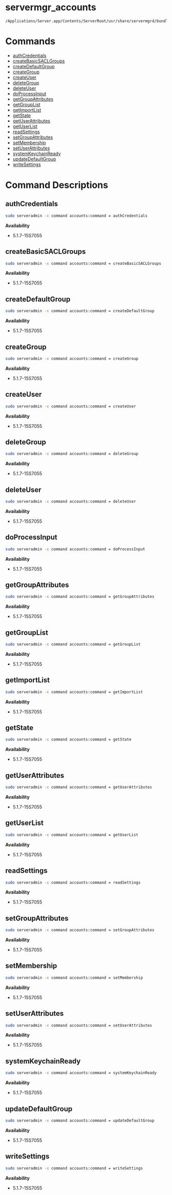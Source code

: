 # servermgr_accounts

```console
/Applications/Server.app/Contents/ServerRoot/usr/share/servermgrd/bundles/servermgr_accounts.bundle/Contents/MacOS/servermgr_accounts
```

# Commands

* [authCredentials](https://github.com/erikberglund/servermgr_commands/blob/master/servermgr_accounts.md#authcredentials)
* [createBasicSACLGroups](https://github.com/erikberglund/servermgr_commands/blob/master/servermgr_accounts.md#createbasicsaclgroups)
* [createDefaultGroup](https://github.com/erikberglund/servermgr_commands/blob/master/servermgr_accounts.md#createdefaultgroup)
* [createGroup](https://github.com/erikberglund/servermgr_commands/blob/master/servermgr_accounts.md#creategroup)
* [createUser](https://github.com/erikberglund/servermgr_commands/blob/master/servermgr_accounts.md#createuser)
* [deleteGroup](https://github.com/erikberglund/servermgr_commands/blob/master/servermgr_accounts.md#deletegroup)
* [deleteUser](https://github.com/erikberglund/servermgr_commands/blob/master/servermgr_accounts.md#deleteuser)
* [doProcessInput](https://github.com/erikberglund/servermgr_commands/blob/master/servermgr_accounts.md#doprocessinput)
* [getGroupAttributes](https://github.com/erikberglund/servermgr_commands/blob/master/servermgr_accounts.md#getgroupattributes)
* [getGroupList](https://github.com/erikberglund/servermgr_commands/blob/master/servermgr_accounts.md#getgrouplist)
* [getImportList](https://github.com/erikberglund/servermgr_commands/blob/master/servermgr_accounts.md#getimportlist)
* [getState](https://github.com/erikberglund/servermgr_commands/blob/master/servermgr_accounts.md#getstate)
* [getUserAttributes](https://github.com/erikberglund/servermgr_commands/blob/master/servermgr_accounts.md#getuserattributes)
* [getUserList](https://github.com/erikberglund/servermgr_commands/blob/master/servermgr_accounts.md#getuserlist)
* [readSettings](https://github.com/erikberglund/servermgr_commands/blob/master/servermgr_accounts.md#readsettings)
* [setGroupAttributes](https://github.com/erikberglund/servermgr_commands/blob/master/servermgr_accounts.md#setgroupattributes)
* [setMembership](https://github.com/erikberglund/servermgr_commands/blob/master/servermgr_accounts.md#setmembership)
* [setUserAttributes](https://github.com/erikberglund/servermgr_commands/blob/master/servermgr_accounts.md#setuserattributes)
* [systemKeychainReady](https://github.com/erikberglund/servermgr_commands/blob/master/servermgr_accounts.md#systemkeychainready)
* [updateDefaultGroup](https://github.com/erikberglund/servermgr_commands/blob/master/servermgr_accounts.md#updatedefaultgroup)
* [writeSettings](https://github.com/erikberglund/servermgr_commands/blob/master/servermgr_accounts.md#writesettings)

# Command Descriptions

## authCredentials

```bash
sudo serveradmin -x command accounts:command = authCredentials
```

**Availability**
* 5.1.7-15S7055

## createBasicSACLGroups

```bash
sudo serveradmin -x command accounts:command = createBasicSACLGroups
```

**Availability**
* 5.1.7-15S7055

## createDefaultGroup

```bash
sudo serveradmin -x command accounts:command = createDefaultGroup
```

**Availability**
* 5.1.7-15S7055

## createGroup

```bash
sudo serveradmin -x command accounts:command = createGroup
```

**Availability**
* 5.1.7-15S7055

## createUser

```bash
sudo serveradmin -x command accounts:command = createUser
```

**Availability**
* 5.1.7-15S7055

## deleteGroup

```bash
sudo serveradmin -x command accounts:command = deleteGroup
```

**Availability**
* 5.1.7-15S7055

## deleteUser

```bash
sudo serveradmin -x command accounts:command = deleteUser
```

**Availability**
* 5.1.7-15S7055

## doProcessInput

```bash
sudo serveradmin -x command accounts:command = doProcessInput
```

**Availability**
* 5.1.7-15S7055

## getGroupAttributes

```bash
sudo serveradmin -x command accounts:command = getGroupAttributes
```

**Availability**
* 5.1.7-15S7055

## getGroupList

```bash
sudo serveradmin -x command accounts:command = getGroupList
```

**Availability**
* 5.1.7-15S7055

## getImportList

```bash
sudo serveradmin -x command accounts:command = getImportList
```

**Availability**
* 5.1.7-15S7055

## getState

```bash
sudo serveradmin -x command accounts:command = getState
```

**Availability**
* 5.1.7-15S7055

## getUserAttributes

```bash
sudo serveradmin -x command accounts:command = getUserAttributes
```

**Availability**
* 5.1.7-15S7055

## getUserList

```bash
sudo serveradmin -x command accounts:command = getUserList
```

**Availability**
* 5.1.7-15S7055

## readSettings

```bash
sudo serveradmin -x command accounts:command = readSettings
```

**Availability**
* 5.1.7-15S7055

## setGroupAttributes

```bash
sudo serveradmin -x command accounts:command = setGroupAttributes
```

**Availability**
* 5.1.7-15S7055

## setMembership

```bash
sudo serveradmin -x command accounts:command = setMembership
```

**Availability**
* 5.1.7-15S7055

## setUserAttributes

```bash
sudo serveradmin -x command accounts:command = setUserAttributes
```

**Availability**
* 5.1.7-15S7055

## systemKeychainReady

```bash
sudo serveradmin -x command accounts:command = systemKeychainReady
```

**Availability**
* 5.1.7-15S7055

## updateDefaultGroup

```bash
sudo serveradmin -x command accounts:command = updateDefaultGroup
```

**Availability**
* 5.1.7-15S7055

## writeSettings

```bash
sudo serveradmin -x command accounts:command = writeSettings
```

**Availability**
* 5.1.7-15S7055

